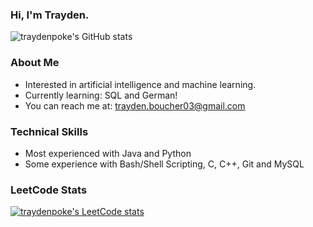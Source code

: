 ### Hi, I'm Trayden.
![traydenpoke's GitHub stats](https://github-readme-stats.vercel.app/api?username=traydenpoke&show_icons=true&count_private=true&hide_border=true&theme=tokyonight&include_all_commits=true)


### About Me
* Interested in artificial intelligence and machine learning.
* Currently learning: SQL and German!
* You can reach me at: trayden.boucher03@gmail.com

### Technical Skills
* Most experienced with Java and Python
* Some experience with Bash/Shell Scripting, C, C++, Git and MySQL

### LeetCode Stats
[![traydenpoke's LeetCode stats](https://leetcode-stats-six.vercel.app/?username=traydenpoke&theme=dark)](https://github.com/KnlnKS/leetcode-stats)
